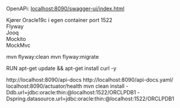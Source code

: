 OpenAPi:  <a href="localhost:8090/swagger-ui/index.html">localhost:8090/swagger-ui/index.html</a> <br>


Kjører Oracle19c i egen container port 1522<br>
Flyway<br>
Jooq<br>
Mockito<br>
MockMvc<Br>

mvn flyway:clean 
mvn flyway:migrate
 
RUN apt-get update && apt-get install curl -y

http://localhost:8090/api-docs
http://localhost:8090/api-docs.yaml/ 
localhost:8090/actuator/health 
mvn clean install -Ddb.url=jdbc:oracle:thin:@localhost:1522/ORCLPDB1 -Dspring.datasource.url=jdbc:oracle:thin:@localhost:1522/ORCLPDB1 